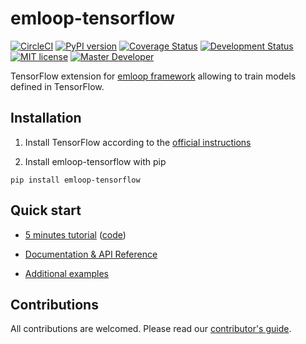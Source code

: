 # emloop-tensorflow
[![CircleCI](https://circleci.com/gh/iterait/emloop-tensorflow/tree/master.svg?style=shield)](https://circleci.com/gh/iterait/emloop-tensorflow/tree/master)
[![PyPI version](https://badge.fury.io/py/emloop-tensorflow.svg)](https://badge.fury.io/py/emloop-tensorflow)
[![Coverage 
Status](https://coveralls.io/repos/github/iterait/emloop-tensorflow/badge.svg?branch=master)](https://coveralls.io/github/iterait/emloop-tensorflow?branch=master)
[![Development Status](https://img.shields.io/badge/status-Regular-brightgreen.svg?style=flat)]()
[![MIT license](https://img.shields.io/badge/license-MIT-blue.svg?style=flat)]()
[![Master Developer](https://img.shields.io/badge/master-Adam%20Blažek-lightgrey.svg?style=flat)]()

TensorFlow extension for [emloop framework](https://github.com/iterait/emloop) allowing to train models defined in TensorFlow.

## Installation

1. Install TensorFlow according to the [official instructions](https://www.tensorflow.org/install/)

2. Install emloop-tensorflow with pip
```
pip install emloop-tensorflow
```

## Quick start

- [5 minutes tutorial](https://tensorflow.emloop.org/tutorial) ([code](https://github.com/iterait/emloop-examples/tree/master/mnist_convnet))

- [Documentation & API Reference](https://tensorflow.emloop.org/)

- [Additional examples](https://github.com/iterait/emloop-examples)


## Contributions

All contributions are welcomed. Please read our [contributor's guide](CONTRIBUTING.md).

